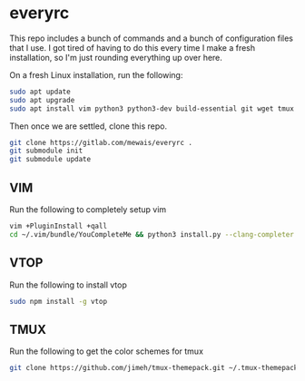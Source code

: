 # everyrc

This repo includes a bunch of commands and a bunch of configuration files that I use. I got tired of having to do this every time I make a fresh installation, so I'm just rounding everything up over here.

On a fresh Linux installation, run the following:
```bash
sudo apt update
sudo apt upgrade
sudo apt install vim python3 python3-dev build-essential git wget tmux npm cmake exuberant-ctags fonts-powerline python-pip powerline
```

Then once we are settled, clone this repo.
```bash
git clone https://gitlab.com/mewais/everyrc .
git submodule init
git submodule update
```

## VIM
Run the following to completely setup vim
```bash
vim +PluginInstall +qall
cd ~/.vim/bundle/YouCompleteMe && python3 install.py --clang-completer && cd -
```

## VTOP
Run the following to install vtop
```bash
sudo npm install -g vtop
```

## TMUX
Run the following to get the color schemes for tmux
```bash
git clone https://github.com/jimeh/tmux-themepack.git ~/.tmux-themepack
```
